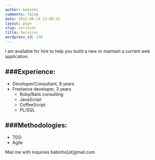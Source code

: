 ```yaml
---
author: babinho
comments: false
date: 2012-06-14 22:08:41
layout: page
slug: services
title: Services
wordpress_id: 136
---
```


I am available for hire to help you build a new or maintain a current web
application.

###Experience:
---
* Developer/Consultant, 8 years
* Freelance developer, 3 years
  * Ruby/Rails consulting
  * JavaScript
  * CoffeeScript
  * PL/SQL

###Methodologies:
---
* TDD
* Agile


Mail me with inquiries babinho[at]gmail.com
